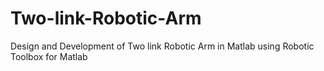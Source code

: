 # Two-link-Robotic-Arm
Design and Development of Two link Robotic Arm in Matlab using Robotic Toolbox for Matlab
